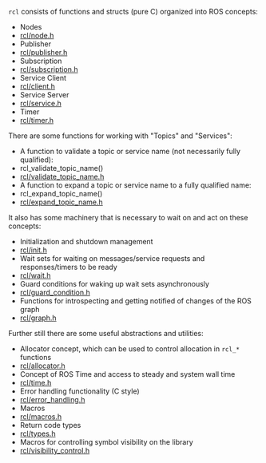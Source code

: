 `rcl` consists of functions and structs (pure C) organized into ROS concepts:

- Nodes
 - [rcl/node.h](include/rcl/node.h)
- Publisher
 - [rcl/publisher.h](include/rcl/publisher.h)
- Subscription
 - [rcl/subscription.h](include/rcl/subscription.h)
- Service Client
 - [rcl/client.h](include/rcl/client.h)
- Service Server
 - [rcl/service.h](include/rcl/service.h)
- Timer
 - [rcl/timer.h](include/rcl/timer.h)

There are some functions for working with "Topics" and "Services":

- A function to validate a topic or service name (not necessarily fully qualified):
 - rcl_validate_topic_name()
 - [rcl/validate_topic_name.h](include/rcl/validate_topic_name.h)
- A function to expand a topic or service name to a fully qualified name:
 - rcl_expand_topic_name()
 - [rcl/expand_topic_name.h](include/rcl/expand_topic_name.h)

It also has some machinery that is necessary to wait on and act on these concepts:

- Initialization and shutdown management
 - [rcl/init.h](include/rcl/init.h)
- Wait sets for waiting on messages/service requests and responses/timers to be ready
 - [rcl/wait.h](include/rcl/wait.h)
- Guard conditions for waking up wait sets asynchronously
 - [rcl/guard_condition.h](include/rcl/guard_condition.h)
- Functions for introspecting and getting notified of changes of the ROS graph
 - [rcl/graph.h](include/rcl/graph.h)

Further still there are some useful abstractions and utilities:

- Allocator concept, which can be used to control allocation in `rcl_*` functions
 - [rcl/allocator.h](include/rcl/allocator.h)
- Concept of ROS Time and access to steady and system wall time
 - [rcl/time.h](include/rcl/time.h)
- Error handling functionality (C style)
 - [rcl/error_handling.h](include/rcl/error_handling.h)
- Macros
 - [rcl/macros.h](include/rcl/macros.h)
- Return code types
 - [rcl/types.h](include/rcl/types.h)
- Macros for controlling symbol visibility on the library
 - [rcl/visibility_control.h](include/rcl/visibility_control.h)
